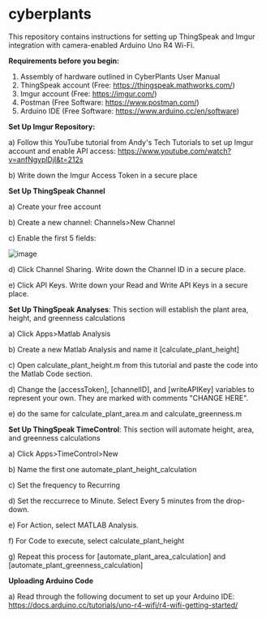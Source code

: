 # cyberplants

This repository contains instructions for setting up ThingSpeak and Imgur integration with camera-enabled Arduino Uno R4 Wi-Fi. 

**Requirements before you begin:**
1) Assembly of hardware outlined in CyberPlants User Manual
2) ThingSpeak account (Free: https://thingspeak.mathworks.com/)
3) Imgur account (Free: https://imgur.com/)
4) Postman (Free Software: https://www.postman.com/)
5) Arduino IDE (Free Software: https://www.arduino.cc/en/software)

**Set Up Imgur Repository:** 

a) Follow this YouTube tutorial from Andy's Tech Tutorials to set up Imgur account and enable API access: https://www.youtube.com/watch?v=anfNgyplDjI&t=212s

b) Write down the Imgur Access Token in a secure place

**Set Up ThingSpeak Channel**

a) Create your free account

b) Create a new channel: Channels>New Channel

c) Enable the first 5 fields:

![image](https://github.com/user-attachments/assets/8e0089ce-1eab-40b2-8fe1-a2d695e3a5bd)

d) Click Channel Sharing. Write down the Channel ID in a secure place.

e) Click API Keys. Write down your Read and Write API Keys in a secure place.

**Set Up ThingSpeak Analyses**: This section will establish the plant area, height, and greenness calculations

a) Click Apps>Matlab Analysis

b) Create a new Matlab Analysis and name it [calculate_plant_height]

c) Open calculate_plant_height.m from this tutorial and paste the code into the Matlab Code section. 

d) Change the [accessToken], [channelID], and [writeAPIKey] variables to represent your own. They are marked with comments "CHANGE HERE".

e) do the same for calculate_plant_area.m and calculate_greenness.m

**Set Up ThingSpeak TimeControl**: This section will automate height, area, and greenness calculations

a) Click Apps>TimeControl>New

b) Name the first one automate_plant_height_calculation

c) Set the frequency to Recurring

d) Set the reccurrece to Minute. Select Every 5 minutes from the drop-down.

e) For Action, select MATLAB Analysis. 

f) For Code to execute, select calculate_plant_height

g) Repeat this process for [automate_plant_area_calculation] and [automate_plant_greenness_calculation]



**Uploading Arduino Code**

a) Read through the following document to set up your Arduino IDE: https://docs.arduino.cc/tutorials/uno-r4-wifi/r4-wifi-getting-started/









